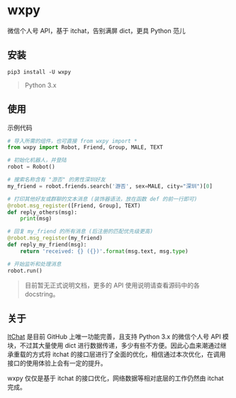 # wxpy

微信个人号 API，基于 itchat，告别满屏 dict，更具 Python 范儿

## 安装

    pip3 install -U wxpy

> Python 3.x

## 使用

示例代码

```python
# 导入所需的组件，也可直接 from wxpy import *
from wxpy import Robot, Friend, Group, MALE, TEXT

# 初始化机器人，并登陆
robot = Robot()

# 搜索名称含有 "游否" 的男性深圳好友
my_friend = robot.friends.search('游否', sex=MALE, city="深圳")[0]

# 打印其他好友或群聊的文本消息 (装饰器语法，放在函数 def 的前一行即可)
@robot.msg_register([Friend, Group], TEXT)
def reply_others(msg):
    print(msg)

# 回复 my_friend 的所有消息 (后注册的匹配优先级更高)
@robot.msg_register(my_friend)
def reply_my_friend(msg):
    return 'received: {} ({})'.format(msg.text, msg.type)

# 开始监听和处理消息
robot.run()
```


> 目前暂无正式说明文档，更多的 API 使用说明请查看源码中的各 docstring。


## 关于

[ItChat](https://github.com/littlecodersh/ItChat) 是目前 GitHub 上唯一功能完善，且支持 Python 3.x 的微信个人号 API 模块，不过其大量使用 dict 进行数据传递，多少有些不方便。因此心血来潮通过继承重载的方式将 itchat 的接口层进行了全面的优化，相信通过本次优化，在调用接口的使用体验上会有一定的提升。

wxpy 仅仅是基于 itchat 的接口优化，网络数据等相对底层的工作仍然由 itchat 完成。
